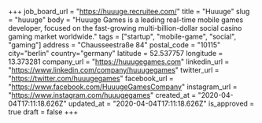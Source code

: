 +++
job_board_url = "https://huuuge.recruitee.com/"
title = "Huuuge"
slug = "huuuge"
body = "Huuuge Games is a leading real-time mobile games developer, focused on the fast-growing multi-billion-dollar social casino gaming market worldwide."
tags = ["startup", "mobile-game", "social", "gaming"]
address = "Chausseestraße 84"
postal_code = "10115"
city="berlin"
country="germany"
latitude = 52.537757
longitude = 13.373281
company_url = "https://huuugegames.com"
linkedin_url = "https://www.linkedin.com/company/huuugegames"
twitter_url = "https://twitter.com/huuugegames"
facebook_url = "https://www.facebook.com/HuuugeGamesCompany"
instagram_url = "https://www.instagram.com/huuugegames"
created_at = "2020-04-04T17:11:18.626Z"
updated_at = "2020-04-04T17:11:18.626Z"
is_approved = true
draft = false
+++
